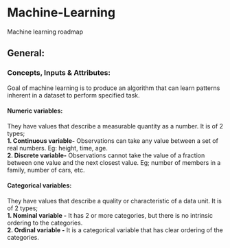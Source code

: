 # Machine-Learning
Machine learning roadmap
## General:
### Concepts, Inputs & Attributes:
Goal of machine learning is to produce an algorithm that can learn patterns inherent in a dataset to perform specified task.
#### Numeric variables:
They have values that describe a measurable quantity as a number. It is of 2 types;<br />
**1. Continuous variable-** Observations can take any value between a set of real numbers. Eg: height, time, age.<br />
**2. Discrete variable-** Observations cannot take the value of a fraction between one value and the next closest value. Eg; number of members in a family, number of cars, etc.
#### Categorical variables:
They have values that describe a quality or characteristic of a data unit. It is of 2 types;<br />
**1. Nominal variable -** It has 2 or more categories, but there is no intrinsic ordering to the categories.<br />
**2. Ordinal variable -** It is a categorical variable that has clear ordering of the categories.
